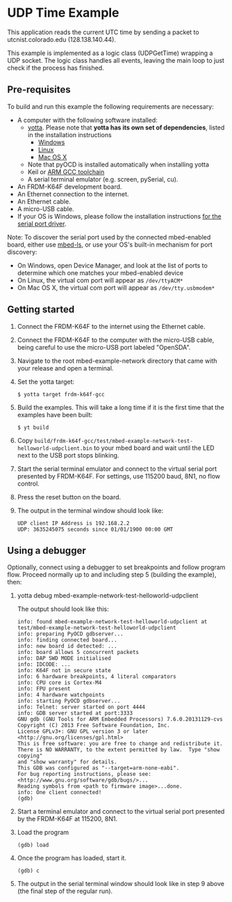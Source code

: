 # UDP Time Example

This application reads the current UTC time by sending a packet to utcnist.colorado.edu (128.138.140.44).

This example is implemented as a logic class (UDPGetTime) wrapping a UDP socket. The logic class handles all events, leaving the main loop to just check if the process has finished.

## Pre-requisites

To build and run this example the following requirements are necessary:

* A computer with the following software installed:
    * [yotta](https://github.com/ARMmbed/yotta). Please note that **yotta has its own set of dependencies**, listed in the installation instructions
        * [Windows](http://yottadocs.mbed.com/#installing-on-windows)
        * [Linux](http://yottadocs.mbed.com/#installing-on-osx)
        * [Mac OS X](http://yottadocs.mbed.com/#installing-on-linux)
    * Note that pyOCD is installed automatically when installing yotta
    * Keil or [ARM GCC toolchain](https://launchpad.net/gcc-arm-embedded)
    * A serial terminal emulator (e.g. screen, pySerial, cu).
* An FRDM-K64F development board.
* An Ethernet connection to the internet.
* An Ethernet cable.
* A micro-USB cable.
* If your OS is Windows, please follow the installation instructions [for the serial port driver](https://developer.mbed.org/handbook/Windows-serial-configuration).

Note: To discover the serial port used by the connected mbed-enabled board, either use [mbed-ls](https://github.com/ARMmbed/mbed-ls), or use your OS's built-in mechanism for port discovery:

* On Windows, open Device Manager, and look at the list of ports to determine which one matches your mbed-enabled device
* On Linux, the virtual com port will appear as ```/dev/ttyACM*```
* On Mac OS X, the virtual com port will appear as ```/dev/tty.usbmodem*```

## Getting started

1. Connect the FRDM-K64F to the internet using the Ethernet cable.

2. Connect the FRDM-K64F to the computer with the micro-USB cable, being careful to use the micro-USB port labeled "OpenSDA".

3. Navigate to the root mbed-example-network directory that came with your release and open a terminal.

4. Set the yotta target:

    ```
    $ yotta target frdm-k64f-gcc
    ```

5. Build the examples. This will take a long time if it is the first time that the examples have been built:

    ```
    $ yt build
    ```

6. Copy `build/frdm-k64f-gcc/test/mbed-example-network-test-helloworld-udpclient.bin` to your mbed board and wait until the LED next to the USB port stops blinking.

9. Start the serial terminal emulator and connect to the virtual serial port presented by FRDM-K64F. For settings, use 115200 baud, 8N1, no flow control.

8. Press the reset button on the board.

9. The output in the terminal window should look like:

    ```
    UDP client IP Address is 192.168.2.2
    UDP: 3635245075 seconds since 01/01/1900 00:00 GMT
    ```

## Using a debugger

Optionally, connect using a debugger to set breakpoints and follow program flow. Proceed normally up to and including step 5 (building the example), then:

1. yotta debug mbed-example-network-test-helloworld-udpclient

    The output should look like this:

    ```
    info: found mbed-example-network-test-helloworld-udpclient at test/mbed-example-network-test-helloworld-udpclient
    info: preparing PyOCD gdbserver...
    info: finding connected board...
    info: new board id detected: ...
    info: board allows 5 concurrent packets
    info: DAP SWD MODE initialised
    info: IDCODE: ...
    info: K64F not in secure state
    info: 6 hardware breakpoints, 4 literal comparators
    info: CPU core is Cortex-M4
    info: FPU present
    info: 4 hardware watchpoints
    info: starting PyOCD gdbserver...
    info: Telnet: server started on port 4444
    info: GDB server started at port:3333
    GNU gdb (GNU Tools for ARM Embedded Processors) 7.6.0.20131129-cvs
    Copyright (C) 2013 Free Software Foundation, Inc.
    License GPLv3+: GNU GPL version 3 or later <http://gnu.org/licenses/gpl.html>
    This is free software: you are free to change and redistribute it.
    There is NO WARRANTY, to the extent permitted by law.  Type "show copying"
    and "show warranty" for details.
    This GDB was configured as "--target=arm-none-eabi".
    For bug reporting instructions, please see:
    <http://www.gnu.org/software/gdb/bugs/>...
    Reading symbols from <path to firmware image>...done.
    info: One client connected!
    (gdb)
    ```

2. Start a terminal emulator and connect to the virtual serial port presented by the FRDM-K64F at 115200, 8N1.

3. Load the program

    ```
    (gdb) load
    ```

4. Once the program has loaded, start it.

    ```
    (gdb) c
    ```

5. The output in the serial terminal window should look like in step 9 above (the final step of the regular run).
